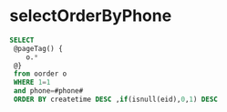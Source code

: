 selectOrderByPhone
===
```sql
SELECT 
 @pageTag() {
    o.* 
 @}
 from oorder o 
 WHERE 1=1 
 and phone=#phone#
 ORDER BY createtime DESC ,if(isnull(eid),0,1) DESC
```
